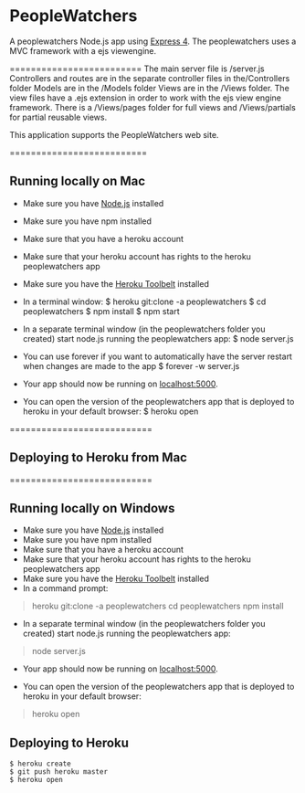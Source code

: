 # PeopleWatchers

A peoplewatchers Node.js app using [Express 4](http://expressjs.com/).
The peoplewatchers uses a MVC framework with a ejs viewengine.

=========================
The main server file is /server.js
Controllers and routes are in the separate controller files in the/Controllers folder
Models are in the /Models folder
Views are in the /Views folder. The view files have a .ejs extension in order to work
with the ejs view engine framework. There is a /Views/pages folder for full views and
/Views/partials for partial reusable views.

This application supports the PeopleWatchers web site.

==========================
## Running locally on Mac
- Make sure you have [Node.js](http://nodejs.org/) installed
- Make sure you have npm installed
- Make sure that you have a heroku account
- Make sure that your heroku account has rights to the heroku peoplewatchers app
- Make sure you have the [Heroku Toolbelt](https://toolbelt.heroku.com/) installed
- In a terminal window:
$ heroku git:clone -a peoplewatchers
$ cd peoplewatchers
$ npm install
$ npm start
- In a separate terminal window (in the peoplewatchers folder you created)
start node.js running the peoplewatchers app:
$ node server.js
- You can use forever if you want to automatically have the server restart when changes are made to the app
$ forever -w server.js
- Your app should now be running on [localhost:5000](http://localhost:5000/).

- You can open the version of the peoplewatchers app that is deployed to heroku in your default browser:
$ heroku open

===========================
## Deploying to Heroku from Mac

===========================
## Running locally on Windows
- Make sure you have [Node.js](http://nodejs.org/) installed
- Make sure you have npm installed
- Make sure that you have a heroku account
- Make sure that your heroku account has rights to the heroku peoplewatchers app
- Make sure you have the [Heroku Toolbelt](https://toolbelt.heroku.com/) installed
- In a command prompt:
> heroku git:clone -a peoplewatchers
> cd peoplewatchers
> npm install
- In a separate terminal window (in the peoplewatchers folder you created)
start node.js running the peoplewatchers app:
> node server.js
- Your app should now be running on [localhost:5000](http://localhost:5000/).

- You can open the version of the peoplewatchers app that is deployed to heroku in your default browser:
> heroku open



## Deploying to Heroku

```
$ heroku create
$ git push heroku master
$ heroku open
```
